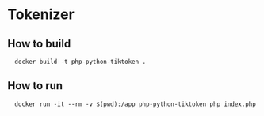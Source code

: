 # Tokenizer

## How to build

```
  docker build -t php-python-tiktoken .   
```

## How to run
```
  docker run -it --rm -v $(pwd):/app php-python-tiktoken php index.php
```


